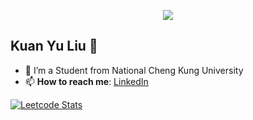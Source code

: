 <p align="center"><img src="https://i.imgur.com/A6bWGFl.gif"/></p>

## Kuan Yu Liu 🌻
- 🔭 I’m a Student from National Cheng Kung University
- 📫 **How to reach me**: [LinkedIn](https://www.linkedin.com/in/kuan-yu-liu-b24962301/)

[![Leetcode Stats](https://leetcard.jacoblin.cool/JacobLinCool?theme=wtf)](https://leetcode.com/u/12yuuuu/)
